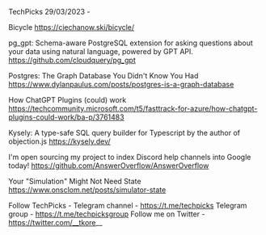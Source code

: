 TechPicks 29/03/2023 -

Bicycle
https://ciechanow.ski/bicycle/

pg_gpt: Schema-aware PostgreSQL extension for asking questions about your data using natural language, powered by GPT API.
https://github.com/cloudquery/pg_gpt

Postgres: The Graph Database You Didn't Know You Had
https://www.dylanpaulus.com/posts/postgres-is-a-graph-database

How ChatGPT Plugins (could) work
https://techcommunity.microsoft.com/t5/fasttrack-for-azure/how-chatgpt-plugins-could-work/ba-p/3761483

Kysely: A type-safe SQL query builder for Typescript by the author of objection.js
https://kysely.dev/

I'm open sourcing my project to index Discord help channels into Google today!
https://github.com/AnswerOverflow/AnswerOverflow

Your "Simulation" Might Not Need State
https://www.onsclom.net/posts/simulator-state

Follow TechPicks -
Telegram channel - https://t.me/techpicks
Telegram group - https://t.me/techpicksgroup
Follow me on Twitter - https://twitter.com/__tkore__